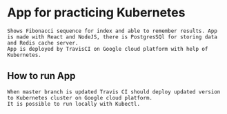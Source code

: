 # App for practicing Kubernetes
    Shows Fibonacci sequence for index and able to remember results. App is made with React and NodeJS, there is PostgresSQl for storing data and Redis cache server.
    App is deployed by TravisCI on Google cloud platform with help of Kubernetes.
## How to run App
    When master branch is updated Travis CI should deploy updated version to Kubernetes cluster on Google cloud platform.
    It is possible to run locally with Kubectl.
  
